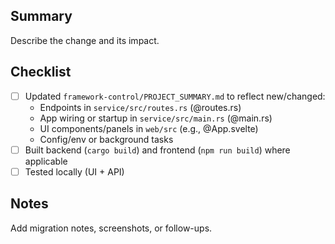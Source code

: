 ## Summary

Describe the change and its impact.

## Checklist

- [ ] Updated `framework-control/PROJECT_SUMMARY.md` to reflect new/changed:
  - Endpoints in `service/src/routes.rs` (@routes.rs)
  - App wiring or startup in `service/src/main.rs` (@main.rs)
  - UI components/panels in `web/src` (e.g., @App.svelte)
  - Config/env or background tasks
- [ ] Built backend (`cargo build`) and frontend (`npm run build`) where applicable
- [ ] Tested locally (UI + API)

## Notes

Add migration notes, screenshots, or follow-ups.


